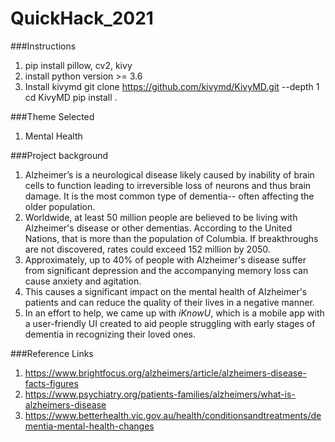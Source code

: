 # QuickHack_2021
###Instructions
1. pip install pillow, cv2, kivy
2. install python version >= 3.6
3. Install kivymd
    git clone https://github.com/kivymd/KivyMD.git --depth 1
    cd KivyMD
    pip install . 

###Theme Selected
1. Mental Health

###Project background
1.  Alzheimer’s is a neurological disease likely caused by inability of brain cells to function leading to irreversible loss of neurons and thus brain damage. It is the most common type of dementia-- often affecting the older population.
2. Worldwide, at least 50 million people are believed to be living with Alzheimer's disease or other dementias. According to the United Nations, that is more than the population of Columbia. If breakthroughs are not discovered, rates could exceed 152 million by 2050.
4. Approximately, up to 40% of people with Alzheimer's disease suffer from significant depression and the accompanying memory loss can cause anxiety and agitation.
5. This causes a significant impact on the mental health of Alzheimer's patients and can reduce the quality of their lives in a negative manner. 
6. In an effort to help, we came up with *iKnowU*, which is a mobile app with a user-friendly UI created to aid people struggling with early stages of dementia in recognizing their loved ones.

###Reference Links
1. https://www.brightfocus.org/alzheimers/article/alzheimers-disease-facts-figures
2. https://www.psychiatry.org/patients-families/alzheimers/what-is-alzheimers-disease
3. https://www.betterhealth.vic.gov.au/health/conditionsandtreatments/dementia-mental-health-changes

